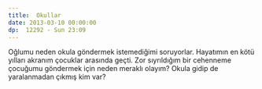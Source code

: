 ```yaml
---
title:  Okullar
date: 2013-03-10 00:00:00
dp:  12292 - Sun 23:09
---
```



Oğlumu neden okula göndermek istemediğimi soruyorlar. Hayatımın en
kötü yılları akranım çocuklar arasında geçti.  Zor sıyrıldığım
bir cehenneme çocuğumu göndermek için neden meraklı olayım?  Okula
gidip de yaralanmadan çıkmış kim var?  

